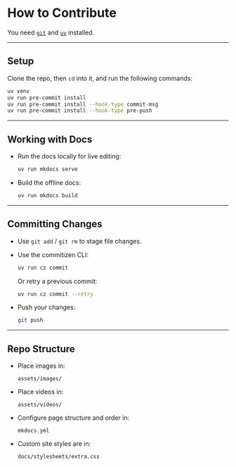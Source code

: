 # How to Contribute

You need [`git`](https://git-scm.com/) and [`uv`](https://github.com/astral-sh/uv) installed.

---

## Setup

Clone the repo, then `cd` into it, and run the following commands:

```bash
uv venv
uv run pre-commit install
uv run pre-commit install --hook-type commit-msg
uv run pre-commit install --hook-type pre-push
```

---

## Working with Docs

- Run the docs locally for live editing:

  ```bash
  uv run mkdocs serve
  ```

- Build the offline docs:

  ```bash
  uv run mkdocs build
  ```

---

## Committing Changes

- Use `git add` / `git rm` to stage file changes.
- Use the commitizen CLI:

  ```bash
  uv run cz commit
  ```

  Or retry a previous commit:

  ```bash
  uv run cz commit --retry
  ```

- Push your changes:

  ```bash
  git push
  ```

---

## Repo Structure

- Place images in:

  ```
  assets/images/
  ```

- Place videos in:

  ```
  assets/videos/
  ```

- Configure page structure and order in:

  ```
  mkdocs.yml
  ```

- Custom site styles are in:

  ```
  docs/stylesheets/extra.css
  ```
